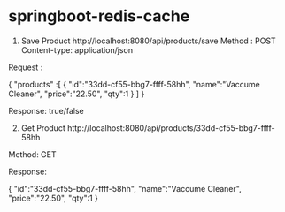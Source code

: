 # springboot-redis-cache
1. Save Product
http://localhost:8080/api/products/save
Method : POST
Content-type: application/json

Request :

{
    "products" :[
    {
    "id":"33dd-cf55-bbg7-ffff-58hh",
    "name":"Vaccume Cleaner",
    "price":"22.50",
    "qty":1
    }
    ]
}

Response: true/false

2. Get Product
http://localhost:8080/api/products/33dd-cf55-bbg7-ffff-58hh

Method: GET

Response:

 {
    "id":"33dd-cf55-bbg7-ffff-58hh",
    "name":"Vaccume Cleaner",
    "price":"22.50",
    "qty":1
    }
